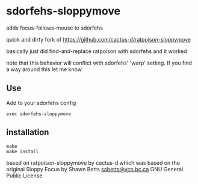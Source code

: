 # sdorfehs-sloppymove

adds focus-follows-mouse to sdorfehs

quick and dirty fork of https://github.com/cactus-d/ratpoison-sloppymove

basically just did find-and-replace ratpoison with sdorfehs and it worked

note that this behavior will conflict with sdorfehs' 'warp' setting. If you find a way around this let me know.


## Use

Add to your sdorfehs config

```
exec sdorfehs-sloppymove
```


## installation
```
make
make install
```


based on ratpoison-sloppymove by cactus-d
which was based on the original Sloppy Focus by Shawn Betts <sabetts@vcn.bc.ca>
GNU General Public License

